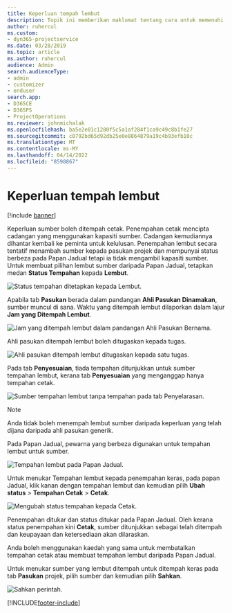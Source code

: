 ```yaml
---
title: Keperluan tempah lembut
description: Topik ini memberikan maklumat tentang cara untuk memenuhi keperluan tempahan lembut.
author: ruhercul
ms.custom:
- dyn365-projectservice
ms.date: 03/28/2019
ms.topic: article
ms.author: ruhercul
audience: Admin
search.audienceType:
- admin
- customizer
- enduser
search.app:
- D365CE
- D365PS
- ProjectOperations
ms.reviewer: johnmichalak
ms.openlocfilehash: ba5e2e01c1280f5c5a1af284f1ca9c49c8b1fe27
ms.sourcegitcommit: c0792bd65d92db25e0e8864879a19c4b93efb10c
ms.translationtype: MT
ms.contentlocale: ms-MY
ms.lasthandoff: 04/14/2022
ms.locfileid: "8598867"
---
```

# <a name="soft-book-requirements"></a>Keperluan tempah lembut

[!include [banner](../includes/psa-now-project-operations.md)]

Keperluan sumber boleh ditempah cetak. Penempahan cetak mencipta cadangan yang menggunakan kapasiti sumber. Cadangan kemudiannya dihantar kembali ke peminta untuk kelulusan. Penempahan lembut secara tentatif menambah sumber kepada pasukan projek dan mempunyai status berbeza pada Papan Jadual tetapi ia tidak mengambil kapasiti sumber. Untuk membuat pilihan lembut sumber daripada Papan Jadual, tetapkan medan **Status Tempahan** kepada **Lembut**.

![Status tempahan ditetapkan kepada Lembut.](media/Resource-Management-image77.png)

Apabila tab **Pasukan** berada dalam pandangan **Ahli Pasukan Dinamakan**, sumber muncul di sana. Waktu yang ditempah lembut dilaporkan dalam lajur **Jam yang Ditempah Lembut**.

![Jam yang ditempah lembut dalam pandangan Ahli Pasukan Bernama.](media/Resource-Management-image78.png)

Ahli pasukan ditempah lembut boleh ditugaskan kepada tugas.

![Ahli pasukan ditempah lembut ditugaskan kepada satu tugas.](media/Resource-Management-image79.png)

Pada tab **Penyesuaian**, tiada tempahan ditunjukkan untuk sumber tempahan lembut, kerana tab **Penyesuaian** yang menganggap hanya tempahan cetak.

![Sumber tempahan lembut tanpa tempahan pada tab Penyelarasan.](media/Resource-Management-image80.png)

> [!NOTE]
> Anda tidak boleh menempah lembut sumber daripada keperluan yang telah dijana daripada ahli pasukan generik.

Pada Papan Jadual, pewarna yang berbeza digunakan untuk tempahan lembut untuk sumber.

![Tempahan lembut pada Papan Jadual.](media/Resource-Management-image81.png)

Untuk menukar Tempahan lembut kepada penempahan keras, pada papan Jadual, klik kanan dengan tempahan lembut dan kemudian pilih **Ubah status** \> **Tempahan Cetak** \> **Cetak**.

![Mengubah status tempahan kepada Cetak.](media/Resource-Management-image82.png)

Penempahan ditukar dan status ditukar pada Papan Jadual. Oleh kerana status penempahan kini **Cetak**, sumber ditunjukkan sebagai telah ditempah dan keupayaan dan ketersediaan akan dilaraskan.

Anda boleh menggunakan kaedah yang sama untuk membatalkan tempahan cetak atau membuat tempahan lembut daripada Papan Jadual.

Untuk menukar sumber yang lembut ditempah untuk ditempah keras pada tab **Pasukan** projek, pilih sumber dan kemudian pilih **Sahkan**.

![Sahkan perintah.](media/Resource-Management-image83.png)


[!INCLUDE[footer-include](../includes/footer-banner.md)]
